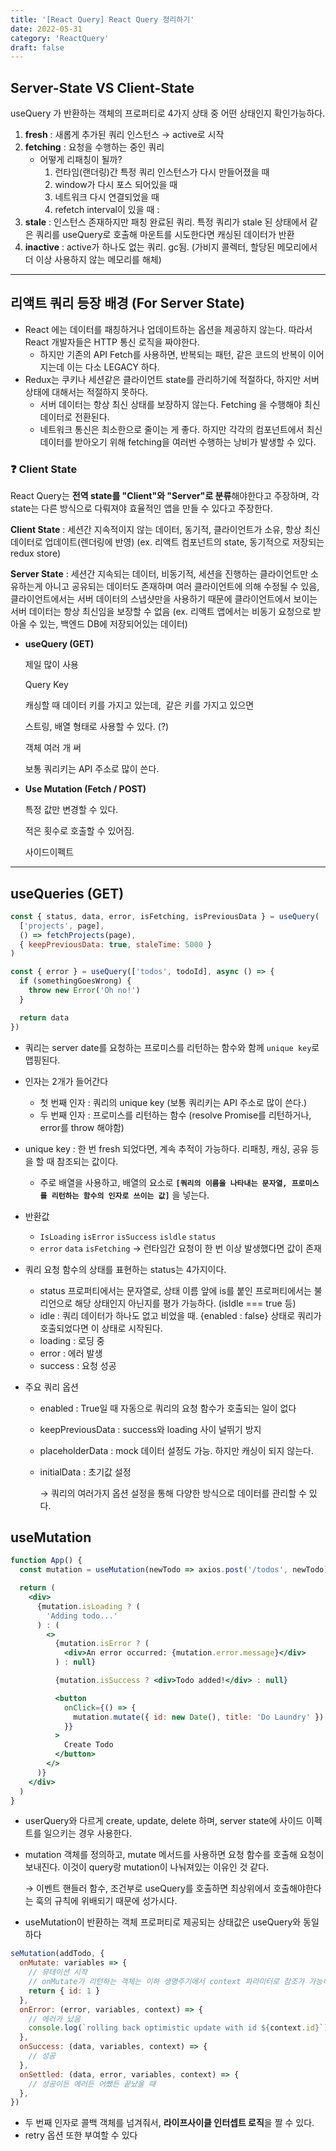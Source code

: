 ```yaml
---
title: '[React Query] React Query 정리하기'
date: 2022-05-31
category: 'ReactQuery'
draft: false
---
```


## Server-State VS Client-State

useQuery 가 반환하는 객체의 프로퍼티로 4가지 상태 중 어떤 상태인지 확인가능하다.

1. **fresh** : 새롭게 추가된 쿼리 인스턴스 → active로 시작
2. **fetching** : 요청을 수행하는 중인 쿼리
   - 어떻게 리패칭이 될까?
     1. 런타임(랜더링)간 특정 쿼리 인스턴스가 다시 만들어졌을 때
     2. window가 다시 포스 되어있을 때
     3. 네트워크 다시 연결되었을 때
     4. refetch interval이 있을 때 :
3. **stale** : 인스턴스 존재하지만 패칭 완료된 쿼리. 특정 쿼리가 stale 된 상태에서 같은 쿼리를 useQuery로 호출해 마운트를 시도한다면 캐싱된 데이터가 반환
4. **inactive** : active가 하나도 없는 쿼리. gc됨. (가비지 콜렉터, 할당된 메모리에서 더 이상 사용하지 않는 메모리를 해체)

---

## 리액트 쿼리 등장 배경 (For Server State)

- React 에는 데이터를 패칭하거나 업데이트하는 옵션을 제공하지 않는다. 따라서 React 개발자들은 HTTP 통신 로직을 짜야한다.
  - 하지만 기존의 API Fetch를 사용하면, 반복되는 패턴, 같은 코드의 반복이 이어지는데 이는 다소 LEGACY 하다.
- Redux는 쿠키나 세션같은 클라이언트 state를 관리하기에 적절하다, 하지만 서버 상태에 대해서는 적절하지 못하다.
  - 서버 데이터는 항상 최신 상태를 보장하지 않는다. Fetching 을 수행해야 최신 데이터로 전환된다.
  - 네트워크 통신은 최소한으로 줄이는 게 좋다. 하지만 각각의 컴포넌트에서 최신 데이터를 받아오기 위해 fetching을 여러번 수행하는 낭비가 발생할 수 있다.

<aside>

### ❓ Client State

React Query는 **전역 state를 "Client"와 "Server"로 분류**해야한다고 주장하며, 각 state는 다른 방식으로 다뤄져야 효율적인 앱을 만들 수 있다고 주장한다.

**Client State** : 세션간 지속적이지 않는 데이터, 동기적, 클라이언트가 소유, 항상 최신 데이터로 업데이트(렌더링에 반영)
(ex. 리액트 컴포넌트의 state, 동기적으로 저장되는 redux store)

**Server State** : 세션간 지속되는 데이터, 비동기적, 세션을 진행하는 클라이언트만 소유하는게 아니고 공유되는 데이터도 존재하며 여러 클라이언트에 의해 수정될 수 있음, 클라이언트에서는 서버 데이터의 스냅샷만을 사용하기 때문에 클라이언트에서 보이는 서버 데이터는 항상 최신임을 보장할 수 없음
(ex. 리액트 앱에서는 비동기 요청으로 받아올 수 있는, 백엔드 DB에 저장되어있는 데이터)

</aside>

- **useQuery (GET)**

  제일 많이 사용

  Query Key

  캐싱할 때 데이터 키를 가지고 있는데,  같은 키를 가지고 있으면

  스트링, 배열 형태로 사용할 수 있다. (?)

  객체 여러 개 써

  보통 쿼리키는 API 주소로 많이 쓴다.

- **Use Mutation (Fetch / POST)**

  특정 값만 변경할 수 있다.

  적은 횟수로 호출할 수 있어짐.

  사이드이펙트

---

## useQueries (GET)

```jsx
const { status, data, error, isFetching, isPreviousData } = useQuery(
  ['projects', page],
  () => fetchProjects(page),
  { keepPreviousData: true, staleTime: 5000 }
)

const { error } = useQuery(['todos', todoId], async () => {
  if (somethingGoesWrong) {
    throw new Error('Oh no!')
  }

  return data
})
```

- 쿼리는 server date를 요청하는 프로미스를 리턴하는 함수와 함께 `unique key`로 맵핑된다.

- 인자는 2개가 들어간다
  - 첫 번째 인자 : 쿼리의 unique key (보통 쿼리키는 API 주소로 많이 쓴다.)
  - 두 번째 인자 : 프로미스를 리턴하는 함수 (resolve Promise를 리턴하거나, error를 throw 해야함)
- unique key : 한 번 fresh 되었다면, 계속 추적이 가능하다. 리패칭, 캐싱, 공유 등을 할 때 참조되는 값이다.
  - 주로 배열을 사용하고, 배열의 요소로 **`[쿼리의 이름을 나타내는 문자열, 프로미스를 리턴하는 함수의 인자로 쓰이는 값]`** 을 넣는다.
- 반환값

  - `IsLoading` `isError` `isSuccess` `isldle` `status`
  - `error` `data` `isFetching` → 런타임간 요청이 한 번 이상 발생했다면 값이 존재

- 쿼리 요청 함수의 상태를 표현하는 status는 4가지이다.
  - status 프로퍼티에서는 문자열로, 상태 이름 앞에 is를 붙인 프로퍼티에서는 불리언으로 해당 상태인지 아닌지를 평가 가능하다. (isIdle === true 등)
  - idle : 쿼리 데이터가 하나도 없고 비었을 때. {enabled : false} 상태로 쿼리가 호출되었다면 이 상태로 시작된다.
  - loading : 로딩 중
  - error : 에러 발생
  - success : 요청 성공
- 주요 쿼리 옵션

  - enabled : True일 때 자동으로 쿼리의 요청 함수가 호출되는 일이 없다
  - keepPreviousData : success와 loading 사이 널뛰기 방지
  - placeholderData : mock 데이터 설정도 가능. 하지만 캐싱이 되지 않는다.
  - initialData : 초기값 설정

    → 쿼리의 여러가지 옵션 설정을 통해 다양한 방식으로 데이터를 관리할 수 있다.

## useMutation

```jsx
function App() {
  const mutation = useMutation(newTodo => axios.post('/todos', newTodo))

  return (
    <div>
      {mutation.isLoading ? (
        'Adding todo...'
      ) : (
        <>
          {mutation.isError ? (
            <div>An error occurred: {mutation.error.message}</div>
          ) : null}

          {mutation.isSuccess ? <div>Todo added!</div> : null}

          <button
            onClick={() => {
              mutation.mutate({ id: new Date(), title: 'Do Laundry' })
            }}
          >
            Create Todo
          </button>
        </>
      )}
    </div>
  )
}
```

- userQuery와 다르게 create, update, delete 하며, server state에 사이드 이펙트를 일으키는 경우 사용한다.
- mutation 객체를 정의하고, mutate 메서드를 사용하면 요청 함수를 호출해 요청이 보내진다. 이것이 query랑 mutation이 나눠져있는 이유인 것 같다.

  → 이벤트 핸들러 함수, 조건부로 useQuery를 호출하면 최상위에서 호출해야한다는 훅의 규칙에 위배되기 때문에 성가시다.

- useMutation이 반환하는 객체 프로퍼티로 제공되는 상태값은 useQuery와 동일하다

```jsx
seMutation(addTodo, {
  onMutate: variables => {
    // 뮤테이션 시작
    // onMutate가 리턴하는 객체는 이하 생명주기에서 context 파라미터로 참조가 가능하다.
    return { id: 1 }
  },
  onError: (error, variables, context) => {
    // 에러가 났음
    console.log(`rolling back optimistic update with id ${context.id}`)
  },
  onSuccess: (data, variables, context) => {
    // 성공
  },
  onSettled: (data, error, variables, context) => {
    // 성공이든 에러든 어쨌든 끝났을 때
  },
})
```

- 두 번째 인자로 콜백 객체를 넘겨줘서, **라이프사이클 인터셉트 로직**을 짤 수 있다.
- retry 옵션 또한 부여할 수 있다

